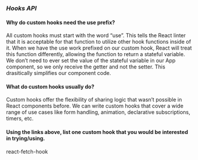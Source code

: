 ### *Hooks API*

#### Why do custom hooks need the use prefix?
All custom hooks must start with the word “use”. This tells the React linter that it is acceptable for that function to utilize other hook functions inside of it. 
When we have the use work prefixed on our custom hook, React will treat this function differently, allowing the function to return a stateful variable. We don’t need to ever set the value of the stateful variable in our App component, so we only receive the getter and not the setter. This drasitically simplifies our component code.

#### What do custom hooks usually do?
Custom hooks offer the flexibility of sharing logic that wasn’t possible in React components before. We can write custom hooks that cover a wide range of use cases like form handling, animation, declarative subscriptions, timers, etc.

#### Using the links above, list one custom hook that you would be interested in trying/using.
react-fetch-hook
